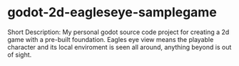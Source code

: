 # godot-2d-eagleseye-samplegame
Short Description:
My personal godot source code project for creating a 2d game with a pre-built foundation. Eagles eye view means the playable character and its local enviroment is seen all around, anything beyond is out of sight.
